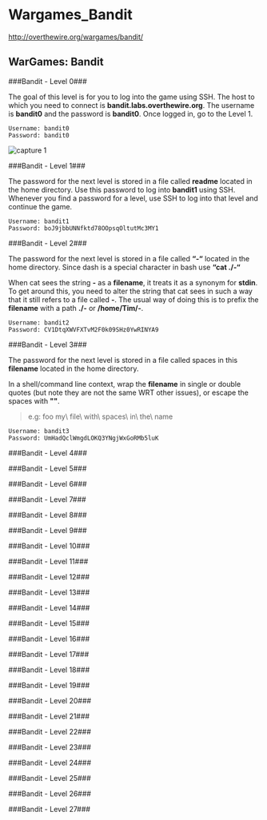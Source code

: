 # Wargames_Bandit
http://overthewire.org/wargames/bandit/

## WarGames: Bandit ##

###Bandit - Level 0###

The goal of this level is for you to log into the game using SSH. The host to which you need to connect is **bandit.labs.overthewire.org**. The username is **bandit0** and the password is **bandit0**. Once logged in, go to the Level 1.

    Username: bandit0
    Password: bandit0

  ![capture 1](https://cloud.githubusercontent.com/assets/12673434/7897950/e0a0e61a-070d-11e5-97ce-fc060436325a.JPG)

###Bandit - Level 1###

The password for the next level is stored in a file called **readme** located in the home directory. Use this password to log into **bandit1** using SSH. Whenever you find a password for a level, use SSH to log into that level and continue the game.

    Username: bandit1
    Password: boJ9jbbUNNfktd78OOpsqOltutMc3MY1

###Bandit - Level 2###

The password for the next level is stored in a file called **“-“** located in the home directory. Since dash is a special character in bash use **“cat ./-“**

When cat sees the string **-** as a **filename**, it treats it as a synonym for **stdin**. To get around this, you need to alter the string that cat sees in such a way that it still refers to a file called **-**. The usual way of doing this is to prefix the **filename** with a path **./-** or **/home/Tim/-**.

    Username: bandit2
    Password: CV1DtqXWVFXTvM2F0k09SHz0YwRINYA9

###Bandit - Level 3###

The password for the next level is stored in a file called spaces in this **filename** located in the home directory.

In a shell/command line context, wrap the **filename** in single or double quotes (but note they are not the same WRT other issues), or escape the spaces with **"\"**. 


> e.g:	foo my\ file\ with\ spaces\ in\ the\ name

    Username: bandit3
    Password: UmHadQclWmgdLOKQ3YNgjWxGoRMb5luK
    
###Bandit - Level 4###

###Bandit - Level 5###

###Bandit - Level 6###

###Bandit - Level 7###

###Bandit - Level 8###

###Bandit - Level 9###

###Bandit - Level 10###

###Bandit - Level 11###

###Bandit - Level 12###

###Bandit - Level 13###

###Bandit - Level 14###

###Bandit - Level 15###

###Bandit - Level 16###

###Bandit - Level 17###

###Bandit - Level 18###

###Bandit - Level 19###

###Bandit - Level 20###

###Bandit - Level 21###

###Bandit - Level 22###

###Bandit - Level 23###

###Bandit - Level 24###

###Bandit - Level 25###

###Bandit - Level 26###

###Bandit - Level 27###
